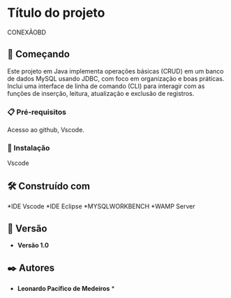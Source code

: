# Título do projeto

CONEXÃOBD

## 🚀 Começando

Este projeto em Java implementa operações básicas (CRUD) em um banco de dados MySQL usando JDBC, com foco em organização e boas práticas. Inclui uma interface de linha de comando (CLI) para interagir com as funções de inserção, leitura, atualização e exclusão de registros.

### 📋 Pré-requisitos

Acesso ao github, Vscode.

### 🔧 Instalação

Vscode

## 🛠️ Construído com

*IDE Vscode
*IDE Eclipse
*MYSQLWORKBENCH
*WAMP Server

## 📌 Versão

* **Versão 1.0** 

## ✒️ Autores

* **Leonardo Pacífico de Medeiros** *

